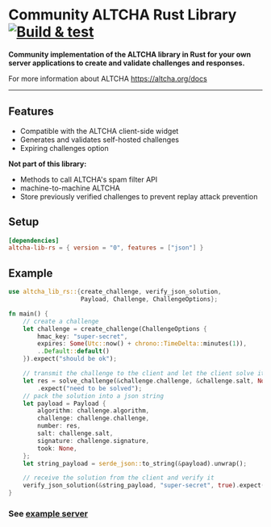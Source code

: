 # Community ALTCHA Rust Library &emsp; [![Build & test](https://github.com/jmic/altcha-lib-rs/actions/workflows/build-and-test.yml/badge.svg)](https://github.com/jmic/altcha-lib-rs/actions/workflows/build-and-test.yml)

**Community implementation of the ALTCHA library in Rust for your
own server applications to create and validate challenges and responses.**

For more information about ALTCHA <https://altcha.org/docs>

---

## Features
- Compatible with the ALTCHA client-side widget
- Generates and validates self-hosted challenges
- Expiring challenges option

**Not part of this library:** 
- Methods to call ALTCHA's spam filter API
- machine-to-machine ALTCHA
- Store previously verified challenges to prevent replay attack prevention   

## Setup

```toml
[dependencies]
altcha-lib-rs = { version = "0", features = ["json"] }
```

## Example
    
```rust
use altcha_lib_rs::{create_challenge, verify_json_solution, 
                    Payload, Challenge, ChallengeOptions};

fn main() {
    // create a challenge
    let challenge = create_challenge(ChallengeOptions {
        hmac_key: "super-secret",
        expires: Some(Utc::now() + chrono::TimeDelta::minutes(1)),
        ..Default::default()
    }).expect("should be ok");

    // transmit the challenge to the client and let the client solve it
    let res = solve_challenge(&challenge.challenge, &challenge.salt, None, None, 0)
        .expect("need to be solved");
    // pack the solution into a json string
    let payload = Payload {
        algorithm: challenge.algorithm,
        challenge: challenge.challenge,
        number: res,
        salt: challenge.salt,
        signature: challenge.signature,
        took: None,
    };
    let string_payload = serde_json::to_string(&payload).unwrap();

    // receive the solution from the client and verify it
    verify_json_solution(&string_payload, "super-secret", true).expect("should be verified");
}
```

### See [example server](https://github.com/jmic/altcha-lib-rs/blob/main/examples/server.rs)